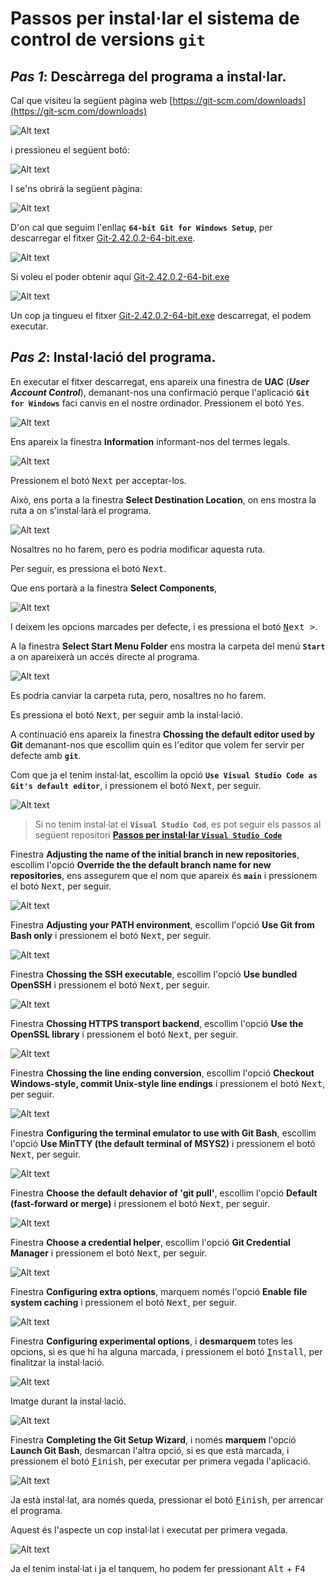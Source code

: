 # Passos per instal·lar el **sistema de control de versions** **```git```**

## *Pas 1*: Descàrrega del programa a instal·lar.

Cal que visiteu la següent pàgina web [https://git-scm.com/downloads](https://git-scm.com/downloads)

![Alt text](../images/git-01-web-to-download.png)

i pressioneu el següent botó: 

![Alt text](../images/git-00-boto-web-to-download.png)

I se'ns obrirà la següent pàgina:

![Alt text](../images/git-01b-web-to-download.png)

D'on cal que seguim l'enllaç **```64-bit Git for Windows Setup```**, per descarregar el fitxer [Git-2.42.0.2-64-bit.exe](https://github.com/git-for-windows/git/releases/download/v2.42.0.windows.2/Git-2.42.0.2-64-bit.exe).

![Alt text](../images/git-02-file-downloaded.png)

Si voleu el poder obtenir aquí [Git-2.42.0.2-64-bit.exe](./files/Git-2.42.0.2-64-bit.exe)

![Alt text](../images/git-03-file-to-install.png)

Un cop ja tingueu el fitxer [Git-2.42.0.2-64-bit.exe](./files/Git-2.42.0.2-64-bit.exe) descarregat, el podem executar.

## *Pas 2*: Instal·lació del programa.

En executar el fitxer descarregat, ens apareix una finestra de **UAC** (***User Account Control***), demanant-nos una confirmació perque l'aplicació **```Git for Windows```** faci canvis en el nostre ordinador. Pressionem el botó <kbd>Yes</kbd>.

![Alt text](../images/git-04-accept-uac.png)

Ens apareix la finestra **Information** informant-nos del termes legals.

![Alt text](../images/git-05-install-accept.png)

Pressionem el botó <kbd>Next</kbd> per acceptar-los.

Això, ens porta a la finestra **Select Destination Location**, on ens mostra la ruta a on s'instal·larà el programa.

![Alt text](../images/git-06-install-folder.png)

Nosaltres no ho farem, pero es podria modificar aquesta ruta.

Per seguir, es pressiona el botó <kbd>Next</kbd>. 

Que ens portarà a la finestra **Select Components**, 

![Alt text](../images/git-07-install-options.png)

I deixem les opcions marcades per defecte, i es pressiona el botó <kbd><u>N</u>ext ></kbd>.

A la finestra **Select Start Menu Folder** ens mostra la carpeta del menú **```Start```** a on apareixerà un accés directe al programa.

![Alt text](../images/git-08-install-start-folder.png)

Es podria canviar la carpeta ruta, pero, nosaltres no ho farem.

Es pressiona el botó <kbd>Next</kbd>, per seguir amb la instal·lació.

A continuació ens apareix la finestra **Chossing the default editor used by Git** demanant-nos que escollim quin es l'editor que volem fer servir per defecte amb **```git```**.

Com que ja el tenim instal·lat, escollim la opció **```Use Visual Studio Code as Git's default editor```**, i pressionem el botó <kbd>Next</kbd>, per seguir. 

![Alt text](../images/git-09-install-choose-default-editor-for-git.png)

> Si no tenim instal·lat el **```Visual Studio Cod```**, es pot seguir els passos al següent repositori [**Passos per instal·lar ```Visual Studio Code```**](instalar-vsc.md)


Finestra **Adjusting the name of the initial branch in new repositories**, escollim l'opció **Override the the default branch name for new repositories**, ens assegurem que el nom que apareix és **```main```** i pressionem el botó <kbd>Next</kbd>, per seguir.

![Alt text](../images/git-10-install-choose-name-branch-for-new-repos.png)

Finestra **Adjusting your PATH environment**, escollim l'opció **Use Git from Bash only** i pressionem el botó <kbd>Next</kbd>, per seguir.

![Alt text](../images/git-11-install-adjusting-path.png)

Finestra **Chossing the SSH executable**, escollim l'opció **Use bundled OpenSSH** i pressionem el botó <kbd>Next</kbd>, per seguir.

![Alt text](../images/git-12-install-choosing-ssh.png)

Finestra **Chossing HTTPS transport backend**, escollim l'opció **Use the OpenSSL library** i pressionem el botó <kbd>Next</kbd>, per seguir.

![Alt text](../images/git-13-install-choosing-https.png)

Finestra **Chossing the line ending conversion**, escollim l'opció **Checkout Windows-style, commit Unix-style line endings** i pressionem el botó <kbd>Next</kbd>, per seguir.

![Alt text](../images/git-14-install-ending-files.png)

Finestra **Configuring the terminal emulator to use with Git Bash**, escollim l'opció **Use MinTTY (the default terminal of MSYS2)** i pressionem el botó <kbd>Next</kbd>, per seguir.

![Alt text](../images/git-15-install-terminal-emulator.png)

Finestra **Choose the default dehavior of 'git pull'**, escollim l'opció **Default (fast-forward or merge)** i pressionem el botó <kbd>Next</kbd>, per seguir.

![Alt text](../images/git-16-install-default-behaivor-pull.png)

Finestra **Choose a credential helper**, escollim l'opció **Git Credential Manager** i pressionem el botó <kbd>Next</kbd>, per seguir.

![Alt text](../images/git-17-install-credential-helper.png)

Finestra **Configuring extra options**, marquem només  l'opció **Enable file system caching** i pressionem el botó <kbd>Next</kbd>, per seguir.

![Alt text](../images/git-18-install-extra.png)

Finestra **Configuring experimental options**, i **desmarquem** totes les opcions, si es que hi ha alguna marcada, i pressionem el botó <kbd><u>I</u>nstall</kbd>, per finalitzar la instal·lació.

![Alt text](../images/git-19-install-experimental-options.png)

Imatge durant la instal·lació.

![Alt text](../images/git-20-installing.png)

Finestra **Completing the Git Setup Wizard**, i només **marquem** l'opció **Launch Git Bash**, desmarcan l'altra opció, si es que està marcada, i pressionem el botó <kbd><u>F</u>inish</kbd>, per executar per primera vegada l'aplicació.

![Alt text](../images/git-21-ja-installat.png)

Ja està instal·lat, ara només queda, pressionar el botó <kbd><u>F</u>inish</kbd>, per arrencar el programa.

Aquest és l'aspecte un cop instal·lat i executat per primera vegada.

![Alt text](../images/git-22-primera-execucio.png)

Ja el tenim instal·lat i ja el tanquem, ho podem fer pressionant <kbd>Alt</kbd> + <kbd>F4</kbd>